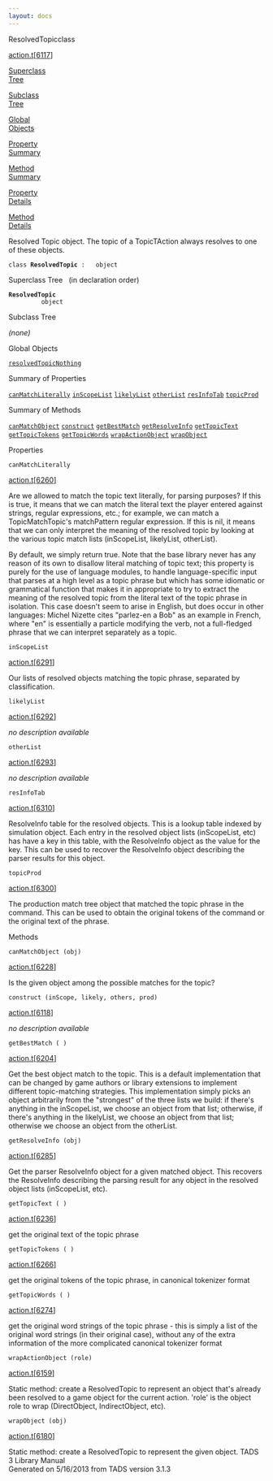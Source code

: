 ```yaml
---
layout: docs
---
```

<span class="title">ResolvedTopic</span><span class="type">class</span>

[action.t](../file/action.t.html)\[[6117](../source/action.t.html#6117)\]

[Superclass  
Tree](#_SuperClassTree_)

[Subclass  
Tree](#_SubClassTree_)

[Global  
Objects](#_ObjectSummary_)

[Property  
Summary](#_PropSummary_)

[Method  
Summary](#_MethodSummary_)

[Property  
Details](#_Properties_)

[Method  
Details](#_Methods_)



Resolved Topic object. The topic of a TopicTAction always resolves to
one of these objects.

`class `**`ResolvedTopic`**` :   object`



<span id="_SuperClassTree_"></span>



<span class="hdln">Superclass Tree</span>   (in declaration order)



**`ResolvedTopic`**  
`         object`  
<span id="_SubClassTree_"></span>



<span class="hdln">Subclass Tree</span>  



*(none)* <span id="_ObjectSummary_"></span>



<span class="hdln">Global Objects</span>  



[`resolvedTopicNothing`](../object/resolvedTopicNothing.html)
<span id="_PropSummary_"></span>



<span class="hdln">Summary of Properties</span>  



[`canMatchLiterally`](#canMatchLiterally) [`inScopeList`](#inScopeList) [`likelyList`](#likelyList) [`otherList`](#otherList) [`resInfoTab`](#resInfoTab) [`topicProd`](#topicProd)

<span id="_MethodSummary_"></span>



<span class="hdln">Summary of Methods</span>  



[`canMatchObject`](#canMatchObject) [`construct`](#construct) [`getBestMatch`](#getBestMatch) [`getResolveInfo`](#getResolveInfo) [`getTopicText`](#getTopicText) [`getTopicTokens`](#getTopicTokens) [`getTopicWords`](#getTopicWords) [`wrapActionObject`](#wrapActionObject) [`wrapObject`](#wrapObject)

<span id="_Properties_"></span>



<span class="hdln">Properties</span>  



<span id="canMatchLiterally"></span>

`canMatchLiterally`

[action.t](../file/action.t.html)\[[6260](../source/action.t.html#6260)\]



Are we allowed to match the topic text literally, for parsing purposes?
If this is true, it means that we can match the literal text the player
entered against strings, regular expressions, etc.; for example, we can
match a TopicMatchTopic's matchPattern regular expression. If this is
nil, it means that we can only interpret the meaning of the resolved
topic by looking at the various topic match lists (inScopeList,
likelyList, otherList).

By default, we simply return true. Note that the base library never has
any reason of its own to disallow literal matching of topic text; this
property is purely for the use of language modules, to handle
language-specific input that parses at a high level as a topic phrase
but which has some idiomatic or grammatical function that makes it in
appropriate to try to extract the meaning of the resolved topic from the
literal text of the topic phrase in isolation. This case doesn't seem to
arise in English, but does occur in other languages: Michel Nizette
cites "parlez-en a Bob" as an example in French, where "en" is
essentially a particle modifying the verb, not a full-fledged phrase
that we can interpret separately as a topic.



<span id="inScopeList"></span>

`inScopeList`

[action.t](../file/action.t.html)\[[6291](../source/action.t.html#6291)\]



Our lists of resolved objects matching the topic phrase, separated by
classification.



<span id="likelyList"></span>

`likelyList`

[action.t](../file/action.t.html)\[[6292](../source/action.t.html#6292)\]



*no description available*



<span id="otherList"></span>

`otherList`

[action.t](../file/action.t.html)\[[6293](../source/action.t.html#6293)\]



*no description available*



<span id="resInfoTab"></span>

`resInfoTab`

[action.t](../file/action.t.html)\[[6310](../source/action.t.html#6310)\]



ResolveInfo table for the resolved objects. This is a lookup table
indexed by simulation object. Each entry in the resolved object lists
(inScopeList, etc) has have a key in this table, with the ResolveInfo
object as the value for the key. This can be used to recover the
ResolveInfo object describing the parser results for this object.



<span id="topicProd"></span>

`topicProd`

[action.t](../file/action.t.html)\[[6300](../source/action.t.html#6300)\]



The production match tree object that matched the topic phrase in the
command. This can be used to obtain the original tokens of the command
or the original text of the phrase.



<span id="_Methods_"></span>



<span class="hdln">Methods</span>  



<span id="canMatchObject"></span>

`canMatchObject (obj)`

[action.t](../file/action.t.html)\[[6228](../source/action.t.html#6228)\]



Is the given object among the possible matches for the topic?



<span id="construct"></span>

`construct (inScope, likely, others, prod)`

[action.t](../file/action.t.html)\[[6118](../source/action.t.html#6118)\]



*no description available*



<span id="getBestMatch"></span>

`getBestMatch ( )`

[action.t](../file/action.t.html)\[[6204](../source/action.t.html#6204)\]



Get the best object match to the topic. This is a default implementation
that can be changed by game authors or library extensions to implement
different topic-matching strategies. This implementation simply picks an
object arbitrarily from the "strongest" of the three lists we build: if
there's anything in the inScopeList, we choose an object from that list;
otherwise, if there's anything in the likelyList, we choose an object
from that list; otherwise we choose an object from the otherList.



<span id="getResolveInfo"></span>

`getResolveInfo (obj)`

[action.t](../file/action.t.html)\[[6285](../source/action.t.html#6285)\]



Get the parser ResolveInfo object for a given matched object. This
recovers the ResolveInfo describing the parsing result for any object in
the resolved object lists (inScopeList, etc).



<span id="getTopicText"></span>

`getTopicText ( )`

[action.t](../file/action.t.html)\[[6236](../source/action.t.html#6236)\]



get the original text of the topic phrase



<span id="getTopicTokens"></span>

`getTopicTokens ( )`

[action.t](../file/action.t.html)\[[6266](../source/action.t.html#6266)\]



get the original tokens of the topic phrase, in canonical tokenizer
format



<span id="getTopicWords"></span>

`getTopicWords ( )`

[action.t](../file/action.t.html)\[[6274](../source/action.t.html#6274)\]



get the original word strings of the topic phrase - this is simply a
list of the original word strings (in their original case), without any
of the extra information of the more complicated canonical tokenizer
format



<span id="wrapActionObject"></span>

`wrapActionObject (role)`

[action.t](../file/action.t.html)\[[6159](../source/action.t.html#6159)\]



Static method: create a ResolvedTopic to represent an object that's
already been resolved to a game object for the current action. 'role' is
the object role to wrap (DirectObject, IndirectObject, etc).



<span id="wrapObject"></span>

`wrapObject (obj)`

[action.t](../file/action.t.html)\[[6180](../source/action.t.html#6180)\]



Static method: create a ResolvedTopic to represent the given object.
TADS 3 Library Manual  
Generated on 5/16/2013 from TADS version 3.1.3


